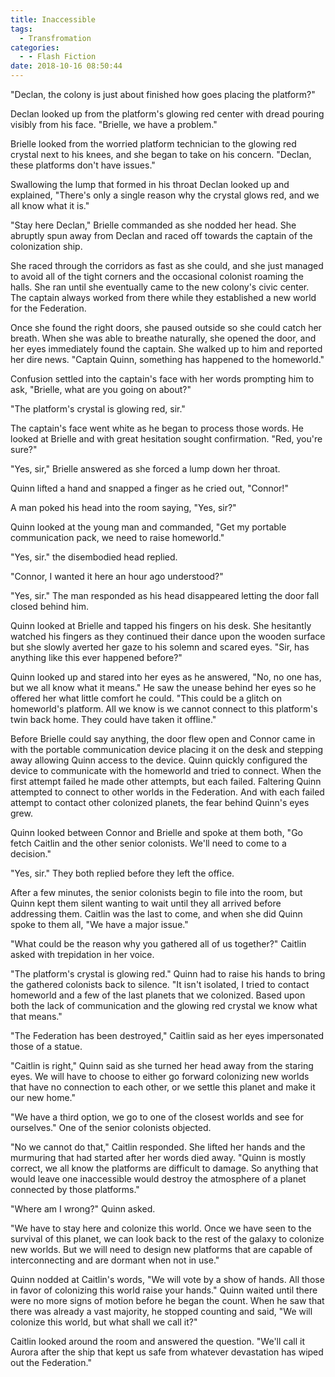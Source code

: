 ```yaml
---
title: Inaccessible
tags:
  - Transfromation
categories:
  - - Flash Fiction
date: 2018-10-16 08:50:44
---
```


"Declan, the colony is just about finished how goes placing the platform?"

Declan looked up from the platform's glowing red center with dread pouring visibly from his face.  "Brielle, we have a problem."

Brielle looked from the worried platform technician to the glowing red crystal next to his knees, and she began to take on his concern.  "Declan, these platforms don't have issues."

Swallowing the lump that formed in his throat Declan looked up and explained, "There's only a single reason why the crystal glows red, and we all know what it is."

"Stay here Declan,"  Brielle commanded as she nodded her head.<!-- more -->  She abruptly spun away from Declan and raced off towards the captain of the colonization ship.  

She raced through the corridors as fast as she could, and she just managed to avoid all of the tight corners and the occasional colonist roaming the halls.  She ran until she eventually came to the new colony's civic center.  The captain always worked from there while they established a new world for the Federation. 

Once she found the right doors, she paused outside so she could catch her breath.  When she was able to breathe naturally, she opened the door, and her eyes immediately found the captain.  She walked up to him and reported her dire news.  "Captain Quinn, something has happened to the homeworld."

Confusion settled into the captain's face with her words prompting him to ask, "Brielle, what are you going on about?"

"The platform's crystal is glowing red, sir."

The captain's face went white as he began to process those words.  He looked at Brielle and with great hesitation sought confirmation.  "Red, you're sure?"

"Yes, sir,"  Brielle answered as she forced a lump down her throat.

Quinn lifted a hand and snapped a finger as he cried out, "Connor!"

A man poked his head into the room saying, "Yes, sir?"

Quinn looked at the young man and commanded, "Get my portable communication pack, we need to raise homeworld."

"Yes, sir."  the disembodied head replied.

"Connor, I wanted it here an hour ago understood?"

"Yes, sir."  The man responded as his head disappeared letting the door fall closed behind him.

Quinn looked at Brielle and tapped his fingers on his desk.  She hesitantly watched his fingers as they continued their dance upon the wooden surface but she slowly averted her gaze to his solemn and scared eyes.  "Sir, has anything like this ever happened before?"

Quinn looked up and stared into her eyes as he answered, "No, no one has, but we all know what it means."  He saw the unease behind her eyes so he offered her what little comfort he could.  "This could be a glitch on homeworld's platform.  All we know is we cannot connect to this platform's twin back home.  They could have taken it offline."

Before Brielle could say anything, the door flew open and Connor came in with the portable communication device placing it on the desk and stepping away allowing Quinn access to the device.  Quinn quickly configured the device to communicate with the homeworld and tried to connect.  When the first attempt failed he made other attempts, but each failed.  Faltering Quinn attempted to connect to other worlds in the Federation.  And with each failed attempt to contact other colonized planets, the fear behind Quinn's eyes grew.

Quinn looked between Connor and Brielle and spoke at them both, "Go fetch Caitlin and the other senior colonists.  We'll need to come to a decision."

"Yes, sir."  They both replied before they left the office.

After a few minutes, the senior colonists begin to file into the room, but Quinn kept them silent wanting to wait until they all arrived before addressing them.  Caitlin was the last to come, and when she did Quinn spoke to them all, "We have a major issue."

"What could be the reason why you gathered all of us together?"  Caitlin asked with trepidation in her voice.

"The platform's crystal is glowing red."  Quinn had to raise his hands to bring the gathered colonists back to silence.  "It isn't isolated, I tried to contact homeworld and a few of the last planets that we colonized.  Based upon both the lack of communication and the glowing red crystal we know what that means."

"The Federation has been destroyed,"  Caitlin said as her eyes impersonated those of a statue.

"Caitlin is right," Quinn said as she turned her head away from the staring eyes.  We will have to choose to either go forward colonizing new worlds that have no connection to each other, or we settle this planet and make it our new home."

"We have a third option, we go to one of the closest worlds and see for ourselves."  One of the senior colonists objected. 

"No we cannot do that,"  Caitlin responded.  She lifted her hands and the murmuring that had started after her words died away.  "Quinn is mostly correct, we all know the platforms are difficult to damage.  So anything that would leave one inaccessible would destroy the atmosphere of a planet connected by those platforms."

"Where am I wrong?"  Quinn asked.

"We have to stay here and colonize this world.  Once we have seen to the survival of this planet, we can look back to the rest of the galaxy to colonize new worlds.  But we will need to design new platforms that are capable of interconnecting and are dormant when not in use."

Quinn nodded at Caitlin's words, "We will vote by a show of hands.  All those in favor of colonizing this world raise your hands."  Quinn waited until there were no more signs of motion before he began the count.  When he saw that there was already a vast majority, he stopped counting and said, "We will colonize this world, but what shall we call it?"

Caitlin looked around the room and answered the question.  "We'll call it Aurora after the ship that kept us safe from whatever devastation has wiped out the Federation."